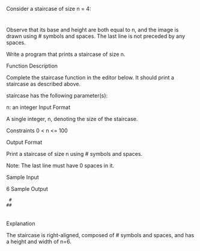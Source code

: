 Consider a staircase of size n = 4:

   #
  ##
 ###
####
Observe that its base and height are both equal to n, and the image is drawn using # symbols and spaces. The last line is not preceded by any spaces.

Write a program that prints a staircase of size n.

Function Description

Complete the staircase function in the editor below. It should print a staircase as described above.

staircase has the following parameter(s):

n: an integer
Input Format

A single integer, n, denoting the size of the staircase.

Constraints
0 < n <= 100

Output Format

Print a staircase of size n using # symbols and spaces.

Note: The last line must have 0 spaces in it.

Sample Input

6 
Sample Output

     #
    ##
   ###
  ####
 #####
######
Explanation

The staircase is right-aligned, composed of # symbols and spaces, and has a height and width of n=6.